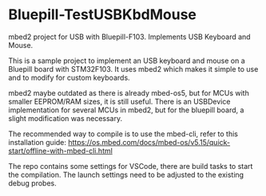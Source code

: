 # Bluepill-TestUSBKbdMouse
mbed2 project for USB with Bluepill-F103. Implements USB Keyboard and Mouse.

This is a sample project to implement an USB keyboard and mouse on a Bluepill board with STM32F103.
It uses mbed2 which makes it simple to use and to modify for custom keyboards. 

mbed2 maybe outdated as there is already mbed-os5, but for MCUs with smaller EEPROM/RAM sizes, it is still useful.
There is an USBDevice implementation for several MCUs in mbed2, but for the bluepill board, a slight modification was necessary. 

The recommended way to compile is to use the mbed-cli, refer to this installation guide:
https://os.mbed.com/docs/mbed-os/v5.15/quick-start/offline-with-mbed-cli.html

The repo contains some settings for VSCode, there are build tasks to start the compilation. The launch settings need to be adjusted to the existing debug probes.
